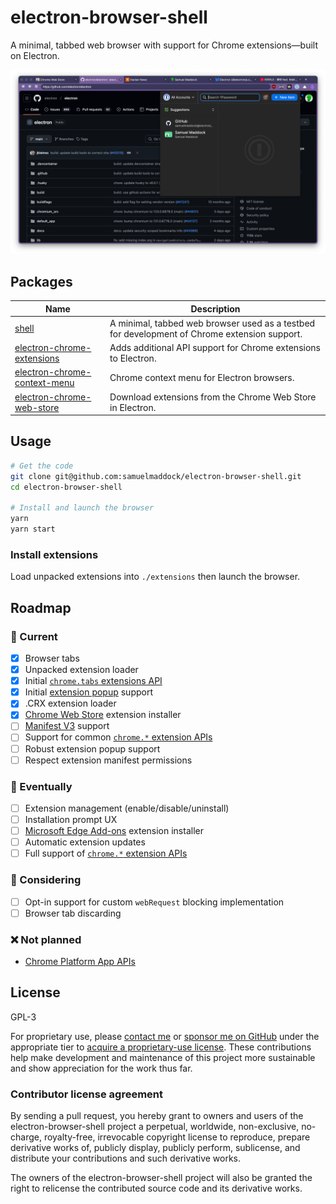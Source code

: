 # electron-browser-shell

A minimal, tabbed web browser with support for Chrome extensions—built on Electron.

![browser preview image showing 3 tabs and a youtube video](./screenshot.png)

## Packages

| Name | Description |
| --- | --- |
| [shell](./packages/shell) | A minimal, tabbed web browser used as a testbed for development of Chrome extension support. |
| [electron-chrome-extensions](./packages/electron-chrome-extensions) | Adds additional API support for Chrome extensions to Electron. |
| [electron-chrome-context-menu](./packages/electron-chrome-context-menu) | Chrome context menu for Electron browsers. |
| [electron-chrome-web-store](./packages/electron-chrome-web-store) | Download extensions from the Chrome Web Store in Electron. |

## Usage

```bash
# Get the code
git clone git@github.com:samuelmaddock/electron-browser-shell.git
cd electron-browser-shell

# Install and launch the browser
yarn
yarn start
```

### Install extensions

Load unpacked extensions into `./extensions` then launch the browser.

## Roadmap

### 🚀 Current

- [x] Browser tabs
- [x] Unpacked extension loader
- [x] Initial [`chrome.tabs` extensions API](https://developer.chrome.com/extensions/tabs)
- [x] Initial [extension popup](https://developer.chrome.com/extensions/browserAction) support
- [x] .CRX extension loader
- [x] [Chrome Web Store](https://chromewebstore.google.com) extension installer
- [ ] [Manifest V3](https://developer.chrome.com/docs/extensions/mv3/intro/) support
- [ ] Support for common [`chrome.*` extension APIs](https://developer.chrome.com/extensions/devguide)
- [ ] Robust extension popup support
- [ ] Respect extension manifest permissions

### 🤞 Eventually
- [ ] Extension management (enable/disable/uninstall)
- [ ] Installation prompt UX
- [ ] [Microsoft Edge Add-ons](https://microsoftedge.microsoft.com/addons/Microsoft-Edge-Extensions-Home) extension installer
- [ ] Automatic extension updates
- [ ] Full support of [`chrome.*` extension APIs](https://developer.chrome.com/extensions/devguide)

### 🤔 Considering

- [ ] Opt-in support for custom `webRequest` blocking implementation
- [ ] Browser tab discarding

### ❌ Not planned

- [Chrome Platform App APIs](https://developer.chrome.com/docs/extensions/reference/#platform_apps_apis)

## License

GPL-3

For proprietary use, please [contact me](mailto:sam@samuelmaddock.com?subject=electron-browser-shell%20license) or [sponsor me on GitHub](https://github.com/sponsors/samuelmaddock/) under the appropriate tier to [acquire a proprietary-use license](https://github.com/samuelmaddock/electron-browser-shell/blob/master/LICENSE-PATRON.md). These contributions help make development and maintenance of this project more sustainable and show appreciation for the work thus far.

### Contributor license agreement

By sending a pull request, you hereby grant to owners and users of the
electron-browser-shell project a perpetual, worldwide, non-exclusive,
no-charge, royalty-free, irrevocable copyright license to reproduce, prepare
derivative works of, publicly display, publicly perform, sublicense, and
distribute your contributions and such derivative works.

The owners of the electron-browser-shell project will also be granted the right to relicense the
contributed source code and its derivative works.

